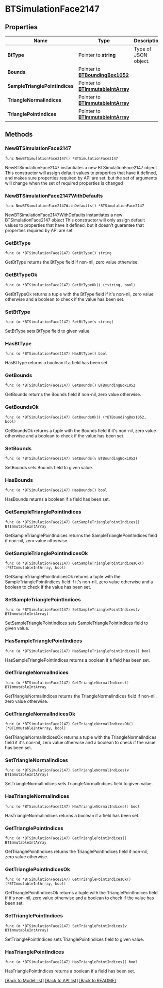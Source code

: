 # BTSimulationFace2147

## Properties

Name | Type | Description | Notes
------------ | ------------- | ------------- | -------------
**BtType** | Pointer to **string** | Type of JSON object. | [optional] 
**Bounds** | Pointer to [**BTBoundingBox1052**](BTBoundingBox1052.md) |  | [optional] 
**SampleTrianglePointIndices** | Pointer to [**BTImmutableIntArray**](BTImmutableIntArray.md) |  | [optional] 
**TriangleNormalIndices** | Pointer to [**BTImmutableIntArray**](BTImmutableIntArray.md) |  | [optional] 
**TrianglePointIndices** | Pointer to [**BTImmutableIntArray**](BTImmutableIntArray.md) |  | [optional] 

## Methods

### NewBTSimulationFace2147

`func NewBTSimulationFace2147() *BTSimulationFace2147`

NewBTSimulationFace2147 instantiates a new BTSimulationFace2147 object
This constructor will assign default values to properties that have it defined,
and makes sure properties required by API are set, but the set of arguments
will change when the set of required properties is changed

### NewBTSimulationFace2147WithDefaults

`func NewBTSimulationFace2147WithDefaults() *BTSimulationFace2147`

NewBTSimulationFace2147WithDefaults instantiates a new BTSimulationFace2147 object
This constructor will only assign default values to properties that have it defined,
but it doesn't guarantee that properties required by API are set

### GetBtType

`func (o *BTSimulationFace2147) GetBtType() string`

GetBtType returns the BtType field if non-nil, zero value otherwise.

### GetBtTypeOk

`func (o *BTSimulationFace2147) GetBtTypeOk() (*string, bool)`

GetBtTypeOk returns a tuple with the BtType field if it's non-nil, zero value otherwise
and a boolean to check if the value has been set.

### SetBtType

`func (o *BTSimulationFace2147) SetBtType(v string)`

SetBtType sets BtType field to given value.

### HasBtType

`func (o *BTSimulationFace2147) HasBtType() bool`

HasBtType returns a boolean if a field has been set.

### GetBounds

`func (o *BTSimulationFace2147) GetBounds() BTBoundingBox1052`

GetBounds returns the Bounds field if non-nil, zero value otherwise.

### GetBoundsOk

`func (o *BTSimulationFace2147) GetBoundsOk() (*BTBoundingBox1052, bool)`

GetBoundsOk returns a tuple with the Bounds field if it's non-nil, zero value otherwise
and a boolean to check if the value has been set.

### SetBounds

`func (o *BTSimulationFace2147) SetBounds(v BTBoundingBox1052)`

SetBounds sets Bounds field to given value.

### HasBounds

`func (o *BTSimulationFace2147) HasBounds() bool`

HasBounds returns a boolean if a field has been set.

### GetSampleTrianglePointIndices

`func (o *BTSimulationFace2147) GetSampleTrianglePointIndices() BTImmutableIntArray`

GetSampleTrianglePointIndices returns the SampleTrianglePointIndices field if non-nil, zero value otherwise.

### GetSampleTrianglePointIndicesOk

`func (o *BTSimulationFace2147) GetSampleTrianglePointIndicesOk() (*BTImmutableIntArray, bool)`

GetSampleTrianglePointIndicesOk returns a tuple with the SampleTrianglePointIndices field if it's non-nil, zero value otherwise
and a boolean to check if the value has been set.

### SetSampleTrianglePointIndices

`func (o *BTSimulationFace2147) SetSampleTrianglePointIndices(v BTImmutableIntArray)`

SetSampleTrianglePointIndices sets SampleTrianglePointIndices field to given value.

### HasSampleTrianglePointIndices

`func (o *BTSimulationFace2147) HasSampleTrianglePointIndices() bool`

HasSampleTrianglePointIndices returns a boolean if a field has been set.

### GetTriangleNormalIndices

`func (o *BTSimulationFace2147) GetTriangleNormalIndices() BTImmutableIntArray`

GetTriangleNormalIndices returns the TriangleNormalIndices field if non-nil, zero value otherwise.

### GetTriangleNormalIndicesOk

`func (o *BTSimulationFace2147) GetTriangleNormalIndicesOk() (*BTImmutableIntArray, bool)`

GetTriangleNormalIndicesOk returns a tuple with the TriangleNormalIndices field if it's non-nil, zero value otherwise
and a boolean to check if the value has been set.

### SetTriangleNormalIndices

`func (o *BTSimulationFace2147) SetTriangleNormalIndices(v BTImmutableIntArray)`

SetTriangleNormalIndices sets TriangleNormalIndices field to given value.

### HasTriangleNormalIndices

`func (o *BTSimulationFace2147) HasTriangleNormalIndices() bool`

HasTriangleNormalIndices returns a boolean if a field has been set.

### GetTrianglePointIndices

`func (o *BTSimulationFace2147) GetTrianglePointIndices() BTImmutableIntArray`

GetTrianglePointIndices returns the TrianglePointIndices field if non-nil, zero value otherwise.

### GetTrianglePointIndicesOk

`func (o *BTSimulationFace2147) GetTrianglePointIndicesOk() (*BTImmutableIntArray, bool)`

GetTrianglePointIndicesOk returns a tuple with the TrianglePointIndices field if it's non-nil, zero value otherwise
and a boolean to check if the value has been set.

### SetTrianglePointIndices

`func (o *BTSimulationFace2147) SetTrianglePointIndices(v BTImmutableIntArray)`

SetTrianglePointIndices sets TrianglePointIndices field to given value.

### HasTrianglePointIndices

`func (o *BTSimulationFace2147) HasTrianglePointIndices() bool`

HasTrianglePointIndices returns a boolean if a field has been set.


[[Back to Model list]](../README.md#documentation-for-models) [[Back to API list]](../README.md#documentation-for-api-endpoints) [[Back to README]](../README.md)


